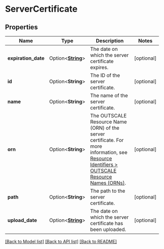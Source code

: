 # ServerCertificate

## Properties

Name | Type | Description | Notes
------------ | ------------- | ------------- | -------------
**expiration_date** | Option<[**String**](string.md)> | The date on which the server certificate expires. | [optional]
**id** | Option<**String**> | The ID of the server certificate. | [optional]
**name** | Option<**String**> | The name of the server certificate. | [optional]
**orn** | Option<**String**> | The OUTSCALE Resource Name (ORN) of the server certificate. For more information, see [Resource Identifiers > OUTSCALE Resource Names (ORNs)](https://docs.outscale.com/en/userguide/Resource-Identifiers.html#_outscale_resource_names_orns). | [optional]
**path** | Option<**String**> | The path to the server certificate. | [optional]
**upload_date** | Option<[**String**](string.md)> | The date on which the server certificate has been uploaded. | [optional]

[[Back to Model list]](../README.md#documentation-for-models) [[Back to API list]](../README.md#documentation-for-api-endpoints) [[Back to README]](../README.md)


